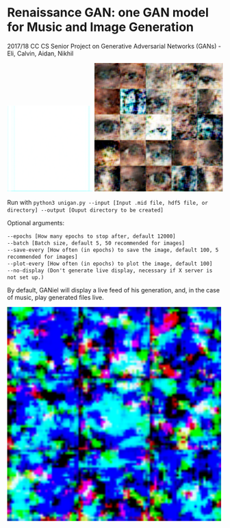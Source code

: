 # Renaissance GAN: one GAN model for Music and Image Generation
2017/18 CC CS Senior Project on Generative Adversarial Networks (GANs) - Eli, Calvin, Aidan, Nikhil

<img src="examples/song.gif" width="200" height = "200">
<img src="examples/eyes.png" width="300" height = "300">

Run with ```python3 unigan.py --input [Input .mid file, hdf5 file, or directory] --output [Ouput directory to be created]```

Optional arguments:

```
--epochs [How many epochs to stop after, default 12000] 
--batch [Batch size, default 5, 50 recommended for images]
--save-every [How often (in epochs) to save the image, default 100, 5 recommended for images]
--plot-every [How often (in epochs) to plot the image, default 100]
--no-display (Don't generate live display, necessary if X server is not set up.)

```

By default, GANiel will display a live feed of his generation, and, in the case of music, play generated files live.

<img src="examples/gwbush.gif" width="500" height = "500">
